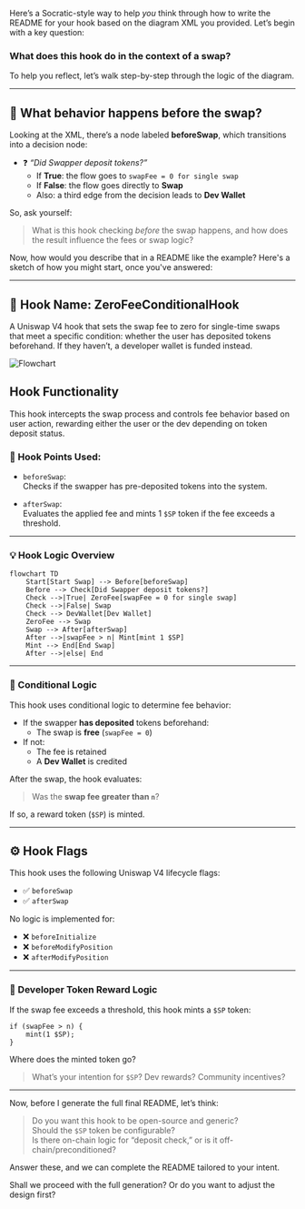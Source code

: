 Here’s a Socratic-style way to help *you* think through how to write the README for your hook based on the diagram XML you provided. Let’s begin with a key question:

### What does this hook do in the context of a swap?

To help you reflect, let’s walk step-by-step through the logic of the diagram.

---

## 🧠 What behavior happens before the swap?

Looking at the XML, there’s a node labeled **beforeSwap**, which transitions into a decision node:

- ❓ _“Did Swapper deposit tokens?”_
  - If **True**: the flow goes to `swapFee = 0 for single swap`
  - If **False**: the flow goes directly to **Swap**
  - Also: a third edge from the decision leads to **Dev Wallet**

So, ask yourself:

> What is this hook checking *before* the swap happens, and how does the result influence the fees or swap logic?

Now, how would you describe that in a README like the example? Here's a sketch of how you might start, once you've answered:

---

## 📄 Hook Name: **ZeroFeeConditionalHook**

A Uniswap V4 hook that sets the swap fee to zero for single-time swaps that meet a specific condition: whether the user has deposited tokens beforehand. If they haven’t, a developer wallet is funded instead.

![Flowchart](./images/zero_fee_conditional_flow.jpg)

## Hook Functionality

This hook intercepts the swap process and controls fee behavior based on user action, rewarding either the user or the dev depending on token deposit status.

### 🔁 Hook Points Used:

- `beforeSwap`:  
  Checks if the swapper has pre-deposited tokens into the system.

- `afterSwap`:  
  Evaluates the applied fee and mints 1 `$SP` token if the fee exceeds a threshold.

---

### 💡 Hook Logic Overview

```mermaid
flowchart TD
    Start[Start Swap] --> Before[beforeSwap]
    Before --> Check[Did Swapper deposit tokens?]
    Check -->|True| ZeroFee[swapFee = 0 for single swap]
    Check -->|False| Swap
    Check --> DevWallet[Dev Wallet]
    ZeroFee --> Swap
    Swap --> After[afterSwap]
    After -->|swapFee > n| Mint[mint 1 $SP]
    Mint --> End[End Swap]
    After -->|else| End
```

---

### 🧩 Conditional Logic

This hook uses conditional logic to determine fee behavior:

- If the swapper **has deposited** tokens beforehand:
  - The swap is **free** (`swapFee = 0`)
- If not:
  - The fee is retained
  - A **Dev Wallet** is credited

After the swap, the hook evaluates:

> Was the **swap fee greater than `n`**?

If so, a reward token (`$SP`) is minted.

---

## ⚙️ Hook Flags

This hook uses the following Uniswap V4 lifecycle flags:

- ✅ `beforeSwap`
- ✅ `afterSwap`

No logic is implemented for:

- ❌ `beforeInitialize`
- ❌ `beforeModifyPosition`
- ❌ `afterModifyPosition`

---

### 🌱 Developer Token Reward Logic

If the swap fee exceeds a threshold, this hook mints a `$SP` token:

```solidity
if (swapFee > n) {
    mint(1 $SP);
}
```

Where does the minted token go?

> What’s your intention for `$SP`? Dev rewards? Community incentives?

---

Now, before I generate the full final README, let’s think:

> Do you want this hook to be open-source and generic?  
> Should the `$SP` token be configurable?  
> Is there on-chain logic for “deposit check,” or is it off-chain/preconditioned?

Answer these, and we can complete the README tailored to your intent.

Shall we proceed with the full generation? Or do you want to adjust the design first?
